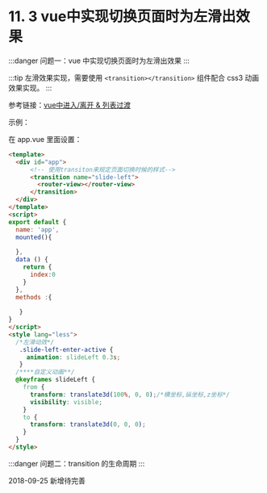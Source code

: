 # 11. 3 vue中实现切换页面时为左滑出效果

:::danger 问题一：vue 中实现切换页面时为左滑出效果
:::

:::tip 左滑效果实现，需要使用 `<transition></transition>` 组件配合 css3 动画效果实现。
:::

参考链接：[vue中进入/离开 & 列表过渡](https://cn.vuejs.org/v2/guide/transitions.html)

示例：

在 app.vue 里面设置：

```html
<template>
  <div id="app">
      <!-- 使用transiton来规定页面切换时候的样式-->
      <transition name="slide-left">
        <router-view></router-view>
      </transition> 
  </div>
</template>
<script>
export default {
  name: 'app',
  mounted(){
  
  },
  data () { 
    return {
      index:0
    }
  },
  methods :{
   
   }
}
</script>
<style lang="less">
  /*左滑动效*/
   .slide-left-enter-active {
     animation: slideLeft 0.3s;
   }
  /****自定义动画**/
  @keyframes slideLeft {
    from {
      transform: translate3d(100%, 0, 0);/*横坐标,纵坐标,z坐标*/
      visibility: visible;
    }
    to {
      transform: translate3d(0, 0, 0);
    }
  }
</style>
```

:::danger 问题二：transition 的生命周期
:::

2018-09-25 新增待完善